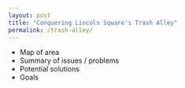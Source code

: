 ```yaml
---
layout: post
title: "Conquering Lincoln Square's Trash Alley"
permalink: /trash-alley/
---
```


- Map of area
- Summary of issues / problems
- Potential solutions
- Goals